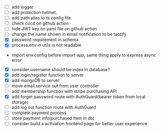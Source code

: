 - [ ] add logger
- [ ] add protection helmet.
- [ ] add path alias to ts config file
- [ ] check ci/cd on github action
- [ ] hide JWT key on yaml file on github action
- [ ] change the name shown in email notification to be taotify.
- [x] password requirement in schema
- [x] process.env in utils is not readable

- import env.config before import app, same thing apply to express async error

- [x] consider username should be index in database?
- [x] add login/register function to server
- [x] add mongoDB to server
- [ ] move email service out from user controller
- [ ] add membership function with stripe purchasing API
- [x] add forget password route with AuthGuard(bearer token from local storage)
- [ ] add log out function route with AuthGuard
- [ ] complete payment process
- [ ] store payment info(purchased item in db)
- [ ] consider build a activation frontend page for better user experience

